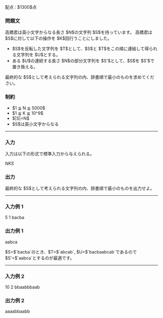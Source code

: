 
<div>

<span>

<span>

<p>
配点 : $1300$点
</p>

<div>

<section>

### **問題文**

<p>
高橋君は英小文字からなる長さ $N$の文字列 $S$を持っています。
高橋君は $S$に対して以下の操作を $K$回行うことにしました。
</p>

<ul>

<li>
$S$を反転した文字列を $T$として、$S$と $T$をこの順に連結して得られる文字列を $U$とする。
</li>

<li>
ある $U$の連続する長さ $N$の部分文字列を $S'$として、$S$を $S'$で置き換える。
</li>

</ul>

<p>
最終的な $S$として考えられる文字列の内、辞書順で最小のものを求めてください。
</p>

</section>

</div>

<div>

<section>

### **制約**

<ul>

<li>
$1 ≦ N ≦ 5000$
</li>

<li>
$1 ≦ K ≦ 10^9$
</li>

<li>
$|S|=N$
</li>

<li>
$S$は英小文字からなる
</li>

</ul>

</section>

</div>

---

<div>

<div>

<section>

### **入力**

<p>
入力は以下の形式で標準入力から与えられる。
</p>

<div>

$N$$K$$S$
</div>

</section>

</div>

<div>

<section>

### **出力**

<p>
最終的な $S$として考えられる文字列の内、辞書順で最小のものを出力せよ。
</p>

</section>

</div>

</div>

---

<div>

<section>

### **入力例 1**

<div>

5 1
bacba

</div>

</section>

</div>

<div>

<section>

### **出力例 1**

<div>

aabca

</div>

<p>
$S=$`bacba`のとき、$T=$`abcab`, $U=$`bacbaabcab`であるので $S'=$`aabca`とするのが最適です。
</p>

</section>

</div>

---

<div>

<section>

### **入力例 2**

<div>

10 2
bbaabbbaab

</div>

</section>

</div>

<div>

<section>

### **出力例 2**

<div>

aaaabbaabb

</div>

</section>

</div>

</span>

</span>

</div>
